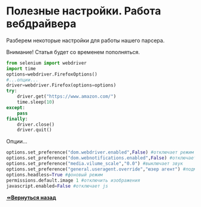 # Полезные настройки. Работа вебдрайвера

Разберем некоторые настройки для работы нашего парсера.

Внимание! Статья будет со временем пополняться.

```python
from selenium import webdriver
import time
options=webdriver.FirefoxOptions()
#...опции...
driver=webdriver.Firefox(options=options)
try:
	driver.get("https://www.amazon.com/")
	time.sleep(10)
except:
	pass
finally:
	driver.close()
	driver.quit()
```

Опции...

```python
options.set_preference("dom.webdriver.enabled",False) #отключает режим вебдрайвера
options.set_preference("dom.webnotifications.enabled",False) #отключает уведомления
options.set_preference("media.vilume_scale","0.0") #выключает звук
options.set_preference("general.useragent.override","юзер агент") #подмена юзер агента
options.headless=True #фоновый режим
permissions.default.image 1 #отключить изображения
javascript.enabled=False #отключает js
```

[:rewind:**Вернуться назад**](../../../../README.md)
